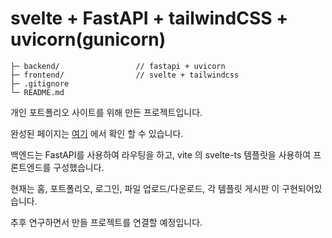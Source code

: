 # svelte + FastAPI + tailwindCSS + uvicorn(gunicorn)

```
├─ backend/                 // fastapi + uvicorn
├─ frontend/                // svelte + tailwindcss
├─ .gitignore
└─ README.md
```

개인 포트폴리오 사이트를 위해 만든 프로젝트입니다.

완성된 페이지는 [여기](https://www.pieroot.xyz) 에서 확인 할 수 있습니다.

백엔드는 FastAPI를 사용하여 라우팅을 하고, vite 의 svelte-ts 템플릿을 사용하여 프론트엔드를 구성했습니다.

현재는 홈, 포트폴리오, 로그인, 파일 업로드/다운로드, 각 템플릿 게시판 이 구현되어있습니다.

추후 연구하면서 만들 프로젝트를 연결할 예정입니다.